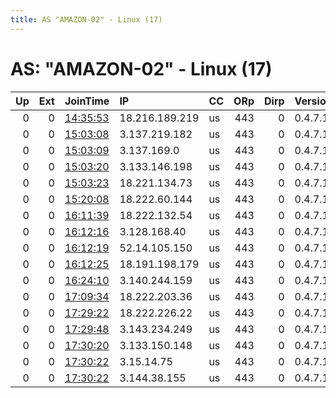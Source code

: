 ```yaml
---
title: AS "AMAZON-02" - Linux (17)
---
```


# AS: "AMAZON-02" - Linux (17)

|   Up |   Ext | JoinTime                                                                                              | IP             | CC   |   ORp |   Dirp | Version   | Contact   | Nickname            |   eFamMembers |
|-----:|------:|:------------------------------------------------------------------------------------------------------|:---------------|:-----|------:|-------:|:----------|:----------|:--------------------|--------------:|
|    0 |     0 | [14:35:53](https://nusenu.github.io/OrNetStats/w/relay/183954CF338BD3AE5A43C3D2482B8EB34901D20F.html) | 18.216.189.219 | us   |   443 |      0 | 0.4.7.10  | None      | 7cd3fe177dcceafb6e9 |             1 |
|    0 |     0 | [15:03:08](https://nusenu.github.io/OrNetStats/w/relay/129D0E0E3BE200A1E026763A46F13E73BCDD4EA4.html) | 3.137.219.182  | us   |   443 |      0 | 0.4.7.10  | None      | 7cd3fe177dcceafb6e9 |             1 |
|    0 |     0 | [15:03:09](https://nusenu.github.io/OrNetStats/w/relay/2A46F4471337D9D72F2E888B42B685819A883917.html) | 3.137.169.0    | us   |   443 |      0 | 0.4.7.10  | None      | 7cd3fe177dcceafb6e9 |             1 |
|    0 |     0 | [15:03:20](https://nusenu.github.io/OrNetStats/w/relay/3BD8137F7D920496ECCF72A0139E75C8ADA404FF.html) | 3.133.146.198  | us   |   443 |      0 | 0.4.7.10  | None      | 7cd3fe177dcceafb6e9 |             1 |
|    0 |     0 | [15:03:23](https://nusenu.github.io/OrNetStats/w/relay/2A0C3F77742E97D0F079B8D0FECCA0234CE3EC13.html) | 18.221.134.73  | us   |   443 |      0 | 0.4.7.10  | None      | 7cd3fe177dcceafb6e9 |             1 |
|    0 |     0 | [15:20:08](https://nusenu.github.io/OrNetStats/w/relay/E2E889982FCBFA4888821C9D648B0C1FC5917B7D.html) | 18.222.60.144  | us   |   443 |      0 | 0.4.7.10  | None      | 7cd3fe177dcceafb6e9 |             1 |
|    0 |     0 | [16:11:39](https://nusenu.github.io/OrNetStats/w/relay/F7CE9EDE700D4A774B59B6601ED36EC6E41491E0.html) | 18.222.132.54  | us   |   443 |      0 | 0.4.7.10  | None      | 7cd3fe177dcceafb6e9 |             1 |
|    0 |     0 | [16:12:16](https://nusenu.github.io/OrNetStats/w/relay/F906CD2667CD771D4687CEA110C4719500EB14DB.html) | 3.128.168.40   | us   |   443 |      0 | 0.4.7.10  | None      | 7cd3fe177dcceafb6e9 |             1 |
|    0 |     0 | [16:12:19](https://nusenu.github.io/OrNetStats/w/relay/8542AA955C407FF2BAF401B71C72D653B4344FA4.html) | 52.14.105.150  | us   |   443 |      0 | 0.4.7.10  | None      | 7cd3fe177dcceafb6e9 |             1 |
|    0 |     0 | [16:12:25](https://nusenu.github.io/OrNetStats/w/relay/394DA184E2ABAC793500131F58D190082976C6B2.html) | 18.191.198.179 | us   |   443 |      0 | 0.4.7.10  | None      | 7cd3fe177dcceafb6e9 |             1 |
|    0 |     0 | [16:24:10](https://nusenu.github.io/OrNetStats/w/relay/0C4FACF01515631AF6E76F0D4EDE93ED0A60AF61.html) | 3.140.244.159  | us   |   443 |      0 | 0.4.7.10  | None      | 7cd3fe177dcceafb6e9 |             1 |
|    0 |     0 | [17:09:34](https://nusenu.github.io/OrNetStats/w/relay/9B636A017CDBFFA59BEA15420E574E331CC1F725.html) | 18.222.203.36  | us   |   443 |      0 | 0.4.7.10  | None      | 7cd3fe177dcceafb6e9 |             1 |
|    0 |     0 | [17:29:22](https://nusenu.github.io/OrNetStats/w/relay/2D1565A5658A733A699600B13E56DBE5E868CC48.html) | 18.222.226.22  | us   |   443 |      0 | 0.4.7.10  | None      | 7cd3fe177dcceafb6e9 |             1 |
|    0 |     0 | [17:29:48](https://nusenu.github.io/OrNetStats/w/relay/8B706D14FF3878F50592CEA28507FCE3447012C9.html) | 3.143.234.249  | us   |   443 |      0 | 0.4.7.10  | None      | 7cd3fe177dcceafb6e9 |             1 |
|    0 |     0 | [17:30:20](https://nusenu.github.io/OrNetStats/w/relay/C5902865DF83B6A7636FD26DF9944F333C24FEB2.html) | 3.133.150.148  | us   |   443 |      0 | 0.4.7.10  | None      | 7cd3fe177dcceafb6e9 |             1 |
|    0 |     0 | [17:30:22](https://nusenu.github.io/OrNetStats/w/relay/8CFFD3FB1BF5CA5279D084166949B565F72072DF.html) | 3.15.14.75     | us   |   443 |      0 | 0.4.7.10  | None      | 7cd3fe177dcceafb6e9 |             1 |
|    0 |     0 | [17:30:22](https://nusenu.github.io/OrNetStats/w/relay/BAE841E07EA9BDF364B1E610EB54BAE086571174.html) | 3.144.38.155   | us   |   443 |      0 | 0.4.7.10  | None      | 7cd3fe177dcceafb6e9 |             1 |
